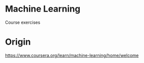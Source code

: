 # Machine Learning
Course exercises
# Origin
https://www.coursera.org/learn/machine-learning/home/welcome
